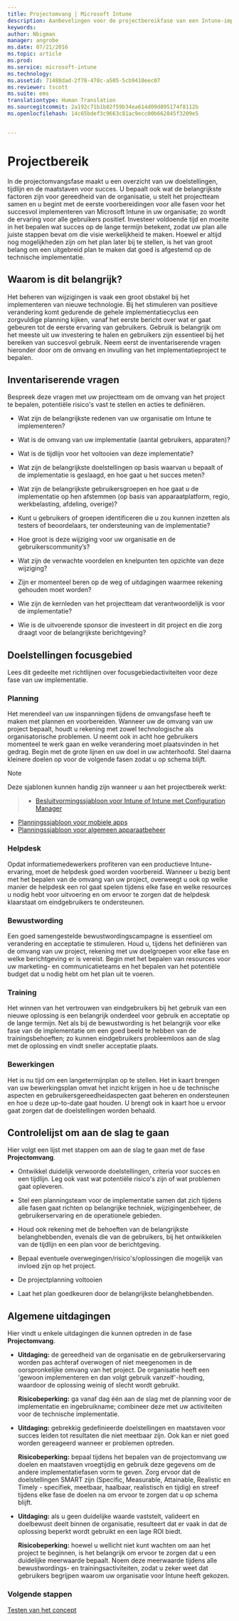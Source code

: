 ```yaml
---
title: Projectomvang | Microsoft Intune
description: Aanbevelingen voor de projectbereikfase van een Intune-implementatie.
keywords: 
author: Nbigman
manager: angrobe
ms.date: 07/21/2016
ms.topic: article
ms.prod: 
ms.service: microsoft-intune
ms.technology: 
ms.assetid: 71488dad-2f78-478c-a505-5cb9410eec07
ms.reviewer: tscott
ms.suite: ems
translationtype: Human Translation
ms.sourcegitcommit: 2a192c71b1b82f59b34ea614d09d895174f8112b
ms.openlocfilehash: 14c65bdef3c9663c81ac9ecc00b662845f3209e5


---
```


# Projectbereik
In de projectomvangsfase maakt u een overzicht van uw doelstellingen, tijdlijn en de maatstaven voor succes. U bepaalt ook wat de belangrijkste factoren zijn voor gereedheid van de organisatie, u stelt het projectteam samen en u begint met de eerste voorbereidingen voor alle fasen voor het succesvol implementeren van Microsoft Intune in uw organisatie; zo wordt de ervaring voor alle gebruikers positief.
Investeer voldoende tijd en moeite in het bepalen wat succes op de lange termijn betekent, zodat uw plan alle juiste stappen bevat om die visie werkelijkheid te maken. Hoewel er altijd nog mogelijkheden zijn om het plan later bij te stellen, is het van groot belang om een uitgebreid plan te maken dat goed is afgestemd op de technische implementatie.

## Waarom is dit belangrijk?
Het beheren van wijzigingen is vaak een groot obstakel bij het implementeren van nieuwe technologie. Bij het stimuleren van positieve verandering komt gedurende de gehele implementatiecyclus een zorgvuldige planning kijken, vanaf het eerste bericht over wat er gaat gebeuren tot de eerste ervaring van gebruikers. Gebruik is belangrijk om het meeste uit uw investering te halen en gebruikers zijn essentieel bij het bereiken van succesvol gebruik.
Neem eerst de inventariserende vragen hieronder door om de omvang en invulling van het implementatieproject te bepalen.

## Inventariserende vragen
Bespreek deze vragen met uw projectteam om de omvang van het project te bepalen, potentiële risico's vast te stellen en acties te definiëren.

-   Wat zijn de belangrijkste redenen van uw organisatie om Intune te implementeren?

-   Wat is de omvang van uw implementatie (aantal gebruikers, apparaten)?
-   Wat is de tijdlijn voor het voltooien van deze implementatie?

-   Wat zijn de belangrijkste doelstellingen op basis waarvan u bepaalt of de implementatie is geslaagd, en hoe gaat u het succes meten?

-   Wat zijn de belangrijkste gebruikersgroepen en hoe gaat u de implementatie op hen afstemmen (op basis van apparaatplatform, regio, werkbelasting, afdeling, overige)?

-   Kunt u gebruikers of groepen identificeren die u zou kunnen inzetten als testers of beoordelaars, ter ondersteuning van de implementatie?

-   Hoe groot is deze wijziging voor uw organisatie en de gebruikerscommunity’s?

-   Wat zijn de verwachte voordelen en knelpunten ten opzichte van deze wijziging?

-   Zijn er momenteel beren op de weg of uitdagingen waarmee rekening gehouden moet worden?

-   Wie zijn de kernleden van het projectteam dat verantwoordelijk is voor de implementatie?

-   Wie is de uitvoerende sponsor die investeert in dit project en die zorg draagt voor de belangrijkste berichtgeving?

## Doelstellingen focusgebied
Lees dit gedeelte met richtlijnen over focusgebiedactiviteiten voor deze fase van uw implementatie.

### Planning

Het merendeel van uw inspanningen tijdens de omvangsfase heeft te maken met plannen en voorbereiden. Wanneer uw de omvang van uw project bepaalt, houdt u rekening met zowel technologische als organisatorische problemen. U neemt ook in acht hoe gebruikers momenteel te werk gaan en welke verandering moet plaatsvinden in het gedrag. Begin met de grote lijnen en uw doel in uw achterhoofd. Stel daarna kleinere doelen op voor de volgende fasen zodat u op schema blijft.


 > [!NOTE]
 >
 > Deze sjablonen kunnen handig zijn wanneer u aan het projectbereik werkt:
 > > - [Besluitvormingssjabloon voor Intune of Intune met Configuration Manager](https://gallery.technet.microsoft.com/Intune-or-Intune-with-900e8a78)
 > - [Planningssjabloon voor mobiele apps](https://gallery.technet.microsoft.com/Mobile-app-planning-18689d59)
>- [Planningssjabloon voor algemeen apparaatbeheer](https://gallery.technet.microsoft.com/General-device-management-334c3792)

### Helpdesk
Opdat informatiemedewerkers profiteren van een productieve Intune-ervaring, moet de helpdesk goed worden voorbereid. Wanneer u bezig bent met het bepalen van de omvang van uw project, overweegt u ook op welke manier de helpdesk een rol gaat spelen tijdens elke fase en welke resources u nodig hebt voor uitvoering en om ervoor te zorgen dat de helpdesk klaarstaat om eindgebruikers te ondersteunen.

### Bewustwording
Een goed samengestelde bewustwordingscampagne is essentieel om verandering en acceptatie te stimuleren. Houd u, tijdens het definiëren van de omvang van uw project, rekening met uw doelgroepen voor elke fase en welke berichtgeving er is vereist. Begin met het bepalen van resources voor uw marketing- en communicatieteams en het bepalen van het potentiële budget dat u nodig hebt om het plan uit te voeren.

### Training
Het winnen van het vertrouwen van eindgebruikers bij het gebruik van een nieuwe oplossing is een belangrijk onderdeel voor gebruik en acceptatie op de lange termijn. Net als bij de bewustwording is het belangrijk voor elke fase van de implementatie om een goed beeld te hebben van de trainingsbehoeften; zo kunnen eindgebruikers probleemloos aan de slag met de oplossing en vindt sneller acceptatie plaats.

### Bewerkingen
Het is nu tijd om een langetermijnplan op te stellen. Het in kaart brengen van uw bewerkingsplan omvat het inzicht krijgen in hoe u de technische aspecten en gebruikersgereedheidaspecten gaat beheren en ondersteunen en hoe u deze up-to-date gaat houden. U brengt ook in kaart hoe u ervoor gaat zorgen dat de doelstellingen worden behaald.

## Controlelijst om aan de slag te gaan
Hier volgt een lijst met stappen om aan de slag te gaan met de fase **Projectomvang**.

-   Ontwikkel duidelijk verwoorde doelstellingen, criteria voor succes en een tijdlijn. Leg ook vast wat potentiële risico's zijn of wat problemen gaat opleveren.

-   Stel een planningsteam voor de implementatie samen dat zich tijdens alle fasen gaat richten op belangrijke techniek, wijzigingenbeheer, de gebruikerservaring en de operationele gebieden.

-   Houd ook rekening met de behoeften van de belangrijkste belanghebbenden, evenals die van de gebruikers, bij het ontwikkelen van de tijdlijn en een plan voor de berichtgeving.

-   Bepaal eventuele overwegingen/risico's/oplossingen die mogelijk van invloed zijn op het project.

-   De projectplanning voltooien

-   Laat het plan goedkeuren door de belangrijkste belanghebbenden.

## Algemene uitdagingen
Hier vindt u enkele uitdagingen die kunnen optreden in de fase **Projectomvang**.

-   **Uitdaging:** de gereedheid van de organisatie en de gebruikerservaring worden pas achteraf overwogen of niet meegenomen in de oorspronkelijke omvang van het project. De organisatie heeft een 'gewoon implementeren en dan volgt gebruik vanzelf'-houding, waardoor de oplossing weinig of slecht wordt gebruikt.

    **Risicobeperking:** ga vanaf dag één aan de slag met de planning voor de implementatie en ingebruikname; combineer deze met uw activiteiten voor de technische implementatie.

-   **Uitdaging:** gebrekkig gedefinieerde doelstellingen en maatstaven voor succes leiden tot resultaten die niet meetbaar zijn. Ook kan er niet goed worden gereageerd wanneer er problemen optreden.

    **Risicobeperking:** bepaal tijdens het bepalen van de projectomvang uw doelen en maatstaven vroegtijdig en gebruik deze gegevens om de andere implementatiefasen vorm te geven. Zorg ervoor dat de doelstellingen SMART zijn (Specific, Measurable, Attainable, Realistic en Timely - specifiek, meetbaar, haalbaar, realistisch en tijdig) en streef tijdens elke fase de doelen na om ervoor te zorgen dat u op schema blijft.

-   **Uitdaging:** als u geen duidelijke waarde vaststelt, valideert en doelbewust deelt binnen de organisatie, resulteert dat er vaak in dat de oplossing beperkt wordt gebruikt en een lage ROI biedt.

    **Risicobeperking:** hoewel u wellicht niet kunt wachten om aan het project te beginnen, is het belangrijk om ervoor te zorgen dat u een duidelijke meerwaarde bepaalt. Noem deze meerwaarde tijdens alle bewustwordings- en trainingsactiviteiten, zodat u zeker weet dat gebruikers begrijpen waarom uw organisatie voor Intune heeft gekozen.

### Volgende stappen
[Testen van het concept](proof-of-concept.md)



<!--HONumber=Jul16_HO4-->


